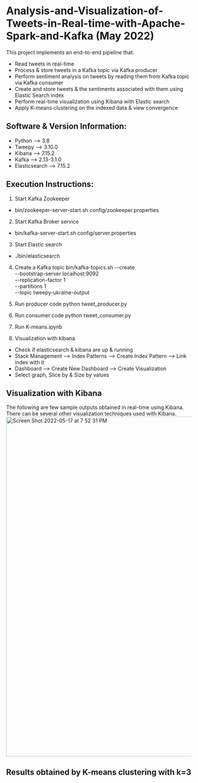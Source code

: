 # Analysis-and-Visualization-of-Tweets-in-Real-time-with-Apache-Spark-and-Kafka  (May 2022)

This project implements an end-to-end pipeline that:
- Read tweets in real-time
- Process & store tweets in a Kafka topic via Kafka producer
- Perform sentiment analysis on tweets by reading them from Kafka topic via Kafka consumer
- Create and store tweets & the sentiments associated with them using Elastic Search index
- Perform real-time visualization using Kibana with Elastic search
- Apply K-means clustering on the indexed data & view convergence

## Software & Version Information:
- Python --> 3.8
- Tweepy --> 3.10.0
- Kibana --> 7.15.2
- Kafka --> 2.13-3.1.0
- Elasticsearch --> 7.15.2

## Execution Instructions:
1. Start Kafka Zookeeper
- bin/zookeeper-server-start.sh config/zookeeper.properties

2. Start Kafka Broker service
- bin/kafka-server-start.sh config/server.properties

3. Start Elastic search
- ./bin/elasticsearch

4. Create a Kafka topic
bin/kafka-topics.sh --create \
    --bootstrap-server localhost:9092 \
    --replication-factor 1 \
    --partitions 1 \
    --topic tweepy-ukraine-output

5. Run producer code
python tweet_producer.py

6. Run consumer code
python tweet_consumer.py

7. Run K-means.ipynb

8. Visualization with kibana
- Check if elasticsearch & kibana are up & running
- Stack Management --> Index Patterns --> Create Index Pattern --> Link index with it
- Dashboard --> Create New Dashboard --> Create Visualization
- Select graph, Slice by & Size by values 

## Visualization with Kibana
The following are few sample outputs obtained in real-time using Kibana. There can be several other visualization techniques used with Kibana.
<img width="920" alt="Screen Shot 2022-05-17 at 7 52 31 PM" src="https://user-images.githubusercontent.com/28973352/168935230-47e7b2a9-3387-4a49-879b-c8db42ed9f59.png">

## Results obtained by K-means clustering with k=3

